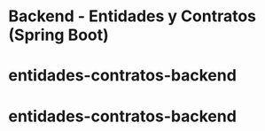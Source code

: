 # Backend - Entidades y Contratos (Spring Boot)
# entidades-contratos-backend
# entidades-contratos-backend

